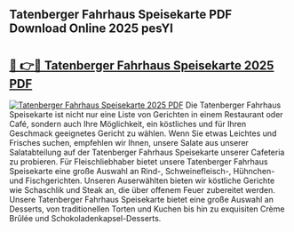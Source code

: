 ## Tatenberger Fahrhaus Speisekarte PDF Download Online 2025 pesYI

# <h2><a href="http://gc5hm5p.nevu.top/?p=Tatenberger+Fahrhaus+Speisekarte">🔗 👉🔴 Tatenberger Fahrhaus Speisekarte 2025 PDF</a></h2>

[![Tatenberger Fahrhaus Speisekarte 2025 PDF](https://i.imgur.com/dBaPXMq.png)](http://gc5hm5p.nevu.top/?p=Tatenberger+Fahrhaus+Speisekarte)
Die Tatenberger Fahrhaus Speisekarte ist nicht nur eine Liste von Gerichten in einem Restaurant oder Café, sondern auch Ihre Möglichkeit, ein köstliches und für Ihren Geschmack geeignetes Gericht zu wählen. Wenn Sie etwas Leichtes und Frisches suchen, empfehlen wir Ihnen, unsere Salate aus unserer Salatabteilung auf der Tatenberger Fahrhaus Speisekarte unserer Cafeteria zu probieren. Für Fleischliebhaber bietet unsere Tatenberger Fahrhaus Speisekarte eine große Auswahl an Rind-, Schweinefleisch-, Hühnchen- und Fischgerichten. Unseren Auserwählten bieten wir köstliche Gerichte wie Schaschlik und Steak an, die über offenem Feuer zubereitet werden. Unsere Tatenberger Fahrhaus Speisekarte bietet eine große Auswahl an Desserts, von traditionellen Torten und Kuchen bis hin zu exquisiten Crème Brûlée und Schokoladenkapsel-Desserts.
